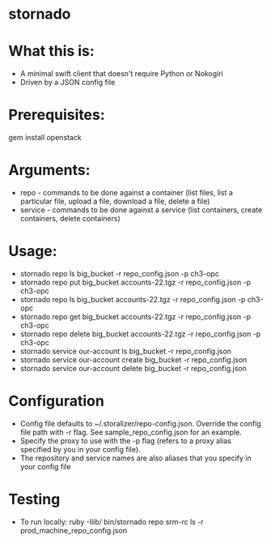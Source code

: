 stornado
========
# What this is:
* A minimal swift client that doesn't require Python or Nokogiri
* Driven by a JSON config file

# Prerequisites:
gem install openstack

# Arguments:
* repo - commands to be done against a container (list files, list a particular file, upload a file, download a file, delete a file)
* service - commands to be done against a service (list containers, create containers, delete containers)

# Usage:
* stornado repo ls big_bucket -r repo_config.json -p ch3-opc
* stornado repo put big_bucket accounts-22.tgz -r repo_config.json -p ch3-opc
* stornado repo ls big_bucket accounts-22.tgz -r repo_config.json -p ch3-opc
* stornado repo get big_bucket accounts-22.tgz -r repo_config.json -p ch3-opc
* stornado repo delete big_bucket accounts-22.tgz -r repo_config.json -p ch3-opc
* stornado service our-account ls big_bucket -r repo_config.json 
* stornado service our-account create big_bucket -r repo_config.json 
* stornado service our-account delete big_bucket -r repo_config.json 

# Configuration
* Config file defaults to ~/.storalizer/repo-config.json.  Override the config file path with -r flag.   See sample_repo_config.json for an example.
* Specify the proxy to use with the -p flag (refers to a proxy alias specified by you in your config file).
* The repository and service names are also aliases that you specify in your config file

# Testing
* To run locally:  ruby -Ilib/ bin/stornado repo srm-rc ls -r prod_machine_repo_config.json

